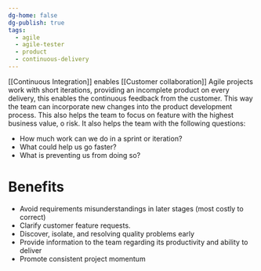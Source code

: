 ```yaml
---
dg-home: false
dg-publish: true
tags:
  - agile
  - agile-tester
  - product
  - continuous-delivery
---
```

[[Continuous Integration]] enables [[Customer collaboration]]
Agile projects work with short iterations, providing an incomplete product on every delivery, this enables the continuous feedback from the customer. This way the team can incorporate new changes into the product development process.
This also helps the team to focus on feature with the highest business value, o risk.
It also helps the team with the following questions:
- How much work can we do in a sprint or iteration?
- What could help us go faster?
- What is preventing us from doing so?
# Benefits
- Avoid requirements misunderstandings in later stages (most costly to correct)
- Clarify customer feature requests.
- Discover, isolate, and resolving quality problems early
- Provide information to the team regarding its productivity and ability to deliver
- Promote consistent project momentum


